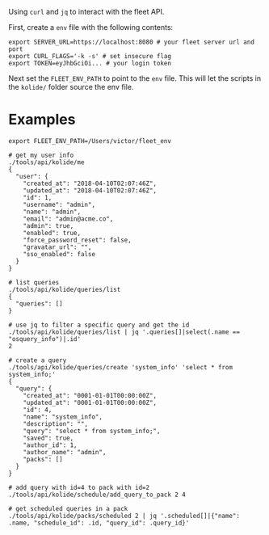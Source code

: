 Using `curl` and `jq` to interact with the fleet API.

First, create a `env` file with the following contents:
```
export SERVER_URL=https://localhost:8080 # your fleet server url and port
export CURL_FLAGS='-k -s' # set insecure flag
export TOKEN=eyJhbGciOi... # your login token
```

Next set the `FLEET_ENV_PATH` to point to the `env` file. This will let the scripts in the `kolide/` folder source the env file.

# Examples

```
export FLEET_ENV_PATH=/Users/victor/fleet_env

# get my user info
./tools/api/kolide/me
{
  "user": {
    "created_at": "2018-04-10T02:07:46Z",
    "updated_at": "2018-04-10T02:07:46Z",
    "id": 1,
    "username": "admin",
    "name": "admin",
    "email": "admin@acme.co",
    "admin": true,
    "enabled": true,
    "force_password_reset": false,
    "gravatar_url": "",
    "sso_enabled": false
  }
}

# list queries
./tools/api/kolide/queries/list
{
  "queries": []
}

# use jq to filter a specific query and get the id
./tools/api/kolide/queries/list | jq '.queries[]|select(.name == "osquery_info")|.id'
2

# create a query
./tools/api/kolide/queries/create 'system_info' 'select * from system_info;'
{
  "query": {
    "created_at": "0001-01-01T00:00:00Z",
    "updated_at": "0001-01-01T00:00:00Z",
    "id": 4,
    "name": "system_info",
    "description": "",
    "query": "select * from system_info;",
    "saved": true,
    "author_id": 1,
    "author_name": "admin",
    "packs": []
  }
}

# add query with id=4 to pack with id=2
./tools/api/kolide/schedule/add_query_to_pack 2 4

# get scheduled queries in a pack
./tools/api/kolide/packs/scheduled 2 | jq '.scheduled[]|{"name": .name, "schedule_id": .id, "query_id": .query_id}'
```

